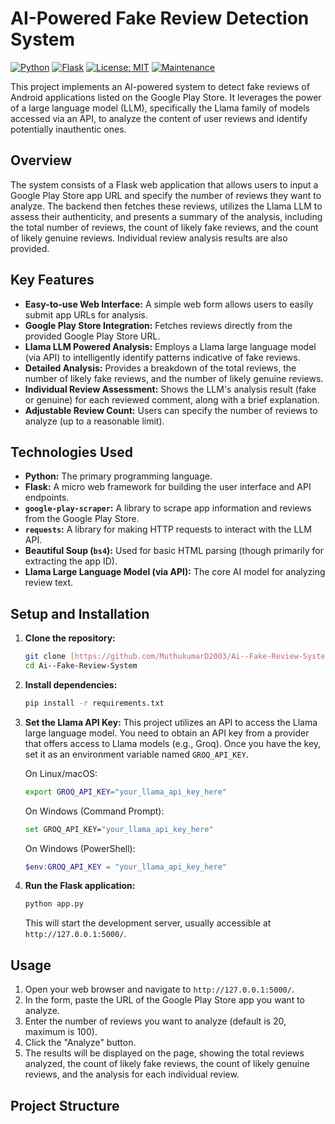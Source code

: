 # AI-Powered Fake Review Detection System

[![Python](https://img.shields.io/badge/Python-3.7+-blue.svg)](https://www.python.org/downloads/)
[![Flask](https://img.shields.io/badge/Flask-%E2%98%AB%EF%B8%8F-brightgreen.svg)](https://flask.palletsprojects.com/)
[![License: MIT](https://img.shields.io/badge/License-MIT-yellow.svg)](https://opensource.org/licenses/MIT)
[![Maintenance](https://img.shields.io/badge/Maintained%3F-yes-green.svg)](https://github.com/MuthukumarD2003/Ai--Fake-Review-System/graphs/commit-activity)

This project implements an AI-powered system to detect fake reviews of Android applications listed on the Google Play Store. It leverages the power of a large language model (LLM), specifically the Llama family of models accessed via an API, to analyze the content of user reviews and identify potentially inauthentic ones.

## Overview

The system consists of a Flask web application that allows users to input a Google Play Store app URL and specify the number of reviews they want to analyze. The backend then fetches these reviews, utilizes the Llama LLM to assess their authenticity, and presents a summary of the analysis, including the total number of reviews, the count of likely fake reviews, and the count of likely genuine reviews. Individual review analysis results are also provided.

## Key Features

* **Easy-to-use Web Interface:** A simple web form allows users to easily submit app URLs for analysis.
* **Google Play Store Integration:** Fetches reviews directly from the provided Google Play Store URL.
* **Llama LLM Powered Analysis:** Employs a Llama large language model (via API) to intelligently identify patterns indicative of fake reviews.
* **Detailed Analysis:** Provides a breakdown of the total reviews, the number of likely fake reviews, and the number of likely genuine reviews.
* **Individual Review Assessment:** Shows the LLM's analysis result (fake or genuine) for each reviewed comment, along with a brief explanation.
* **Adjustable Review Count:** Users can specify the number of reviews to analyze (up to a reasonable limit).

## Technologies Used

* **Python:** The primary programming language.
* **Flask:** A micro web framework for building the user interface and API endpoints.
* **`google-play-scraper`:** A library to scrape app information and reviews from the Google Play Store.
* **`requests`:** A library for making HTTP requests to interact with the LLM API.
* **Beautiful Soup (`bs4`):** Used for basic HTML parsing (though primarily for extracting the app ID).
* **Llama Large Language Model (via API):** The core AI model for analyzing review text.

## Setup and Installation

1.  **Clone the repository:**
    ```bash
    git clone [https://github.com/MuthukumarD2003/Ai--Fake-Review-System.git](https://github.com/MuthukumarD2003/Ai--Fake-Review-System.git)
    cd Ai--Fake-Review-System
    ```

2.  **Install dependencies:**
    ```bash
    pip install -r requirements.txt
    ```

3.  **Set the Llama API Key:**
    This project utilizes an API to access the Llama large language model. You need to obtain an API key from a provider that offers access to Llama models (e.g., Groq). Once you have the key, set it as an environment variable named `GROQ_API_KEY`.

    On Linux/macOS:
    ```bash
    export GROQ_API_KEY="your_llama_api_key_here"
    ```

    On Windows (Command Prompt):
    ```bash
    set GROQ_API_KEY="your_llama_api_key_here"
    ```

    On Windows (PowerShell):
    ```powershell
    $env:GROQ_API_KEY = "your_llama_api_key_here"
    ```

4.  **Run the Flask application:**
    ```bash
    python app.py
    ```

    This will start the development server, usually accessible at `http://127.0.0.1:5000/`.

## Usage

1.  Open your web browser and navigate to `http://127.0.0.1:5000/`.
2.  In the form, paste the URL of the Google Play Store app you want to analyze.
3.  Enter the number of reviews you want to analyze (default is 20, maximum is 100).
4.  Click the "Analyze" button.
5.  The results will be displayed on the page, showing the total reviews analyzed, the count of likely fake reviews, the count of likely genuine reviews, and the analysis for each individual review.

## Project Structure
